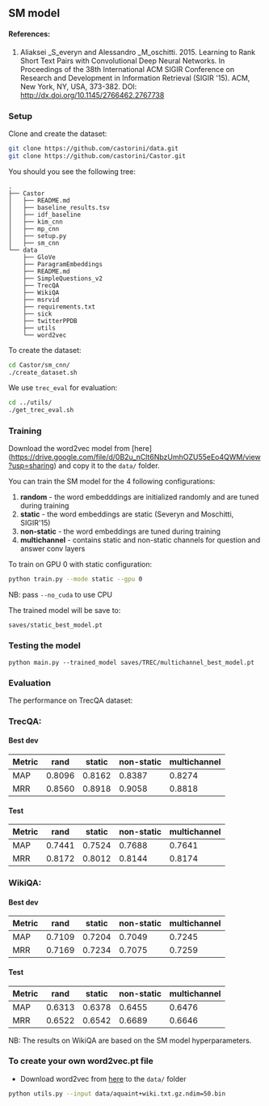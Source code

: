 ## SM model

#### References:
1. Aliaksei _S_everyn and Alessandro _M_oschitti. 2015. Learning to Rank Short Text Pairs with Convolutional Deep Neural 
Networks. In Proceedings of the 38th International ACM SIGIR Conference on Research and Development in Information 
Retrieval (SIGIR '15). ACM, New York, NY, USA, 373-382. DOI: http://dx.doi.org/10.1145/2766462.2767738


### Setup
Clone and create the dataset:
```bash
git clone https://github.com/castorini/data.git
git clone https://github.com/castorini/Castor.git
```

You should you see the following tree:
```
.
├── Castor
│   ├── README.md
│   ├── baseline_results.tsv
│   ├── idf_baseline
│   ├── kim_cnn
│   ├── mp_cnn
│   ├── setup.py
│   ├── sm_cnn
└── data
    ├── GloVe
    ├── ParagramEmbeddings
    ├── README.md
    ├── SimpleQuestions_v2
    ├── TrecQA
    ├── WikiQA
    ├── msrvid
    ├── requirements.txt
    ├── sick
    ├── twitterPPDB
    ├── utils
    └── word2vec
```

To create the dataset:
```bash
cd Castor/sm_cnn/
./create_dataset.sh
```


We use `trec_eval` for evaluation:

```bash
cd ../utils/
./get_trec_eval.sh
```

### Training
Download the word2vec model from [here] (https://drive.google.com/file/d/0B2u_nClt6NbzUmhOZU55eEo4QWM/view?usp=sharing) 
and copy it to the `data/` folder.

You can train the SM model for the 4 following configurations:
1. __random__ - the word embedddings are initialized randomly and are tuned during training
2. __static__ - the word embeddings are static (Severyn and Moschitti, SIGIR'15)
3. __non-static__ - the word embeddings are tuned during training
4. __multichannel__ - contains static and non-static channels for question and answer conv layers

To train on GPU 0 with static configuration:

```bash
python train.py --mode static --gpu 0
```

NB: pass `--no_cuda` to use CPU

The trained model will be save to:
```
saves/static_best_model.pt
```

### Testing the model

```
python main.py --trained_model saves/TREC/multichannel_best_model.pt 
```

### Evaluation

The performance on TrecQA dataset:
  
### TrecQA:

#### Best dev 
Metric |rand  |static|non-static|multichannel
-------|------|------|----------|------------
MAP    |0.8096|0.8162|0.8387    | 0.8274     
MRR    |0.8560|0.8918|0.9058    | 0.8818
 
#### Test
Metric |rand   |static|non-static|multichannel
-------|-------|------|----------|------------
MAP    |0.7441 |0.7524|0.7688    |0.7641
MRR    |0.8172 |0.8012|0.8144    |0.8174

### WikiQA:

#### Best dev 
Metric |rand  |static|non-static|multichannel
-------|------|------|----------|------------
MAP    |0.7109|0.7204|0.7049    | 0.7245     
MRR    |0.7169|0.7234|0.7075    | 0.7259
 
#### Test
Metric |rand   |static|non-static|multichannel
-------|-------|------|----------|------------
MAP    |0.6313 |0.6378|0.6455    |0.6476
MRR    |0.6522 |0.6542|0.6689    |0.6646

NB: The results on WikiQA are based on the SM model hyperparameters.  


### To create your own word2vec.pt file

+ Download word2vec from [here](https://drive.google.com/drive/u/0/folders/0B-yipfgecoSBfkZlY2FFWEpDR3M4Qkw5U055MWJrenE5MTBFVXlpRnd0QjZaMDQxejh1cWs)
to the `data/` folder

```bash
python utils.py --input data/aquaint+wiki.txt.gz.ndim=50.bin
```